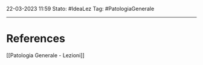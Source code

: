 22-03-2023 11:59
Stato: #IdeaLez
Tag: #PatologiaGenerale 



---
# References 

[[Patologia Generale - Lezioni]]